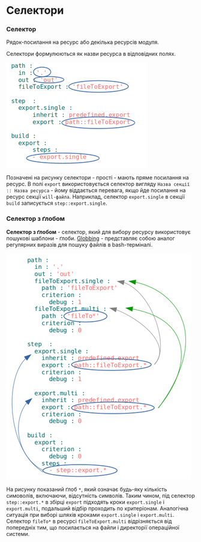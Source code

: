 # Селектори

### <a name="selector"></a> Селектор

Рядок-посилання на ресурс або декілька ресурсів модуля.

Селектори формулюються як назви ресурса в відповідних полях.  

![selector.png](./Images/selector.png)

Позначені на рисунку селектори - прості - мають пряме посилання на ресурс.  В полі `export` використовується селектор вигляду `Назва секції :: Назва ресурса` - йому віддається перевага, якщо йде посилання на ресурс секції `will-файла`. Наприклад, селектор `export.single` в секції `build` записується `step::export.single`.

### <a name="selector-with-glob"></a> Селектор з ґлобом
**Селектор з ґлобом** - селектор, який для вибору ресурсу використовує пошукові шаблони - ґлоби.
[Globbing](https://linuxhint.com/bash_globbing_tutorial/) - представляє собою аналог регулярних виразів  для пошуку файлів в bash-терміналі.  

![selector.with.glob.png](./Images/selector.with.glob.png)  

На рисунку показаний ґлоб `*`, який означає будь-яку кількість симоволів, включаючи, відсутність символів. Таким чином, під селектор `step::export.*` в збірці `export` підходять кроки `export.single` i `export.multi`, подальший відбір проходить по критеріонам. Аналогічна ситуація при виборі шляхів кроками `export.single` i `export.multi`. Селектор `fileTo*` в ресурсі `fileToExport.multi` відрізняється від попередніх тим, що посилається на файли і директорії операційної системи.

